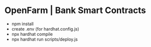 # OpenFarm | Bank Smart Contracts

* npm install
* create .env (for hardhat.config.js)
* npx hardhat compile
* npx hardhat run scripts/deploy.js
